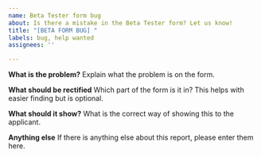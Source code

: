 ```yaml
---
name: Beta Tester form bug
about: Is there a mistake in the Beta Tester form? Let us know!
title: "[BETA FORM BUG] "
labels: bug, help wanted
assignees: ''

---
```


**What is the problem?**
Explain what the problem is on the form.

**What should be rectified**
Which part of the form is it in? This helps with easier finding but is optional.

**What should it show?**
What is the correct way of showing this to the applicant.

**Anything else**
If there is anything else about this report, please enter them here.
